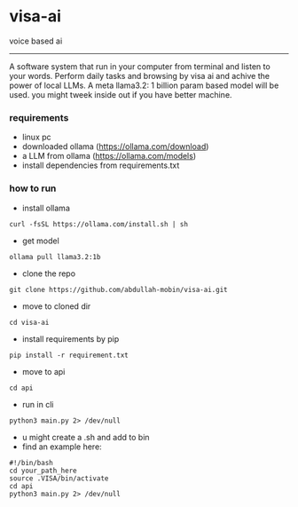 # visa-ai
voice based ai <hr>
A software system that run in your computer from terminal and listen to your words.
Perform daily tasks and browsing by visa ai and achive the power of local LLMs.
A meta llama3.2: 1 billion param based model will be used. you might tweek inside out 
if you have better machine.

### requirements

- linux pc
- downloaded ollama (https://ollama.com/download)
- a LLM from ollama (https://ollama.com/models)
- install dependencies from requirements.txt

### how to run

- install ollama
```
curl -fsSL https://ollama.com/install.sh | sh
```

- get model
```
ollama pull llama3.2:1b
```

- clone the repo
```
git clone https://github.com/abdullah-mobin/visa-ai.git
```

- move to cloned dir

```
cd visa-ai 
```
- install requirements by pip
```
pip install -r requirement.txt
```

- move to api
```
cd api
```

- run in cli

```
python3 main.py 2> /dev/null
```

- u might create a .sh and add to bin
- find an example here: 
```
#!/bin/bash
cd your_path_here
source .VISA/bin/activate
cd api
python3 main.py 2> /dev/null
```
